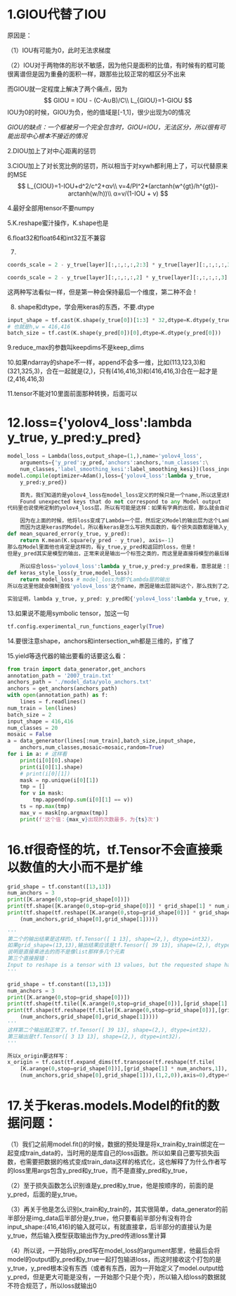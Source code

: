 # 1.GIOU代替了IOU

原因是：

（1）IOU有可能为0，此时无法求梯度

（2）IOU对于两物体的形状不敏感，因为他只是面积的比值，有时候有的框可能很离谱但是因为重叠的面积一样，跟那些比较正常的框区分不出来

而GIOU就一定程度上解决了两个痛点，因为
$$
GIOU = IOU - (C-A∪B)/C\\
L_{GIOU}=1-GIOU
$$
IOU为0的时候，GIOU为负，他的值域是[-1,1]，很少出现为0的情况

*GIOU的缺点：一个框被另一个完全包含时，GIOU=IOU，无法区分，所以很有可能出现中心根本不接近的情况*

2.DIOU加上了对中心距离的惩罚

3.CIOU加上了对长宽比例的惩罚，所以相当于对xywh都利用上了，可以代替原来的MSE
$$
L_{CIOU}=1-IOU+d^2/c^2+αv\\
v=4/PI^2*(arctanh(w^{gt}/h^{gt})-arctanh(w/h))\\
α=v/(1-IOU + v)
$$

4.最好全部用tensor不要numpy

5.K.reshape蜜汁操作，K.shape也是

6.float32和float64和int32互不兼容

7.

```python
coords_scale = 2 - y_true[layer][:,:,:,:,2:3] * y_true[layer][:,:,:,:,3:4]
```

```python
coords_scale = 2 - y_true[layer][:,:,:,:,2] * y_true[layer][:,:,:,:,3]
```

这两种写法看似一样，但是第一种会保持最后一个维度，第二种不会！

8. shape和dtype，学会用keras的东西，不要.dtype

```python
input_shape = tf.cast(K.shape(y_true[0])[1:3] * 32,dtype=K.dtype(y_true[0]))
# 也就是h,w = 416,416
batch_size = tf.cast(K.shape(y_pred[0])[0],dtype=K.dtype(y_pred[0]))
```

9.reduce_max的参数叫keepdims不是keep_dims

10.如果ndarray的shape不一样，append不会多一维，比如(113,123,3)和(321,325,3)，合在一起就是(2,)，只有(416,416,3)和(416,416,3)合在一起才是(2,416,416,3)

11.tensor不能对10里面前面那种转换，后面可以

# 12.loss={'yolov4_loss':lambda y_true, y_pred:y_pred}

```python
model_loss = Lambda(loss,output_shape=(1,),name='yolov4_loss',
    arguments={'y_pred':y_pred,'anchors':anchors,'num_classes':\
    num_classes,'label_smoothing_kesi':label_smoothing_kesi})(loss_input)
model.compile(optimizer=Adam(),loss={'yolov4_loss':lambda y_true,
    y_pred:y_pred})
```
```python
	首先，我们知道的是yolov4_loss在model_loss定义的时候只是一个name,所以这里这种字典的形式估计也只是一个名字，就把这个Model对应的loss叫这个名字而已，因为发现没有'yolov4_loss'根本没区别，但是问题是，你不叫yolov4_loss就不行，会报这个错：
	Found unexpected keys that do not correspond to any Model output
代码里也说使用定制的yolov4_loss层，所以有可能是这样：如果有字典的出现，那么就会自动去匹配字典的key是不是跟输出层的name（如果有name的话）相同，因为他认为‘嗯，我就要叫你这个名字的输出层来计算loss’，不同就报上面那个错如果是相同的，那么就用输出层的输出作为y_pred来计算loss，所以这个也对应了作者说用特制化的Lambda层来计算的说法，如果没有字典，就直接lambda y_true, y_pred: y_pred的话应该就是默认用模型的output来计算loss，只不过少了‘强制匹配’的步骤，而loss本身是个函数！是个函数！匿名函数也是函数，而这个函数怎么运作的就是下面说的

	因为在上面的时候，他将loss变成了Lambda一个层，然后定义Model的输出层为这个Lambda loss层，也就是跟平常输出预测结果不一样，是直接输出loss，是直接输出loss的
	而因为这是keras的Model，所以看keras是怎么写损失函数的，每个损失函数都是输入y_true,y_pred然后return某种loss，比如：
def mean_squared_error(y_true, y_pred):
	return K.mean(K.square(y_pred - y_true), axis=-1)
那么在Model里面他也肯定是这样的，有y_true,y_pred和返回的loss，但是！
但是y_pred其实是模型的输出，正常来说是输出一个标签之类的，而这里是直接将模型的最后输出(即y_pred)设定为loss，也就是说我传进去的时候就是loss而不是y_pred了，所以返回y_pred就等于直接返回loss了！关于输入给keras定义的损失函数的y_true，个人理解就是y_train的(训练集label或者叫y_true)，而这里根本就不用管，就直接输出y_pred也就是loss了
	
	所以综合loss='yolov4_loss':lambda y_true,y_pred:y_pred来看，意思就是：我这里的loss要用这个函数来计算：
def keras_style_loss(y_true,model_loss):
	return model_loss # model_loss为那个Lambda层的输出
所以在这里他就会强制查找'yolov4_loss'这个name，原因是输出层就叫这个，那么找到了之后就使用model_loss这个Lambda层来计算loss，计算的原则就如上所说。

实验证明，lambda y_true, y_pred: y_pred和{'yolov4_loss':lambda y_true, y_pred: y_pred}根本没差
```

13.如果说不能用symbolic tensor，加这一句

```python
tf.config.experimental_run_functions_eagerly(True)
```

14.要很注意shape，anchors和intersection_wh都是三维的，扩维了

15.yield等迭代器的输出要看的话要这么看：

```python
from train import data_generator,get_anchors
annotation_path = '2007_train.txt'
anchors_path = './model_data/yolo_anchors.txt'
anchors = get_anchors(anchors_path)
with open(annotation_path) as f:
    lines = f.readlines()
num_train = len(lines)
batch_size = 2
input_shape = 416,416
num_classes = 20
mosaic = False
a = data_generator(lines[:num_train],batch_size,input_shape,
    anchors,num_classes,mosaic=mosaic,random=True)
for i in a: # 这样看
    print(i[0][0].shape)
    print(i[0][1].shape)
    # print(i[0][1])
    mask = np.unique(i[0][1])
    tmp = []
    for v in mask:
        tmp.append(np.sum(i[0][1] == v))
    ts = np.max(tmp)
    max_v = mask[np.argmax(tmp)]
    print(f'这个值：{max_v}出现的次数最多，为{ts}次')
```

# 16.tf很奇怪的坑，tf.Tensor不会直接乘以数值的大小而不是扩维

```python
grid_shape = tf.constant([13,13])
num_anchors = 3
print([K.arange(0,stop=grid_shape[0])])
print(tf.shape([K.arange(0,stop=grid_shape[0])] * grid_shape[1] * num_anchors))
print(tf.shape(tf.reshape([K.arange(0,stop=grid_shape[0])] * grid_shape[1] * num_anchors,
    (num_anchors,grid_shape[0],grid_shape[1]))))
    
'''
第二个的输出结果是这样的，tf.Tensor([ 1 13], shape=(2,), dtype=int32)，
如果grid_shape=(13,13),输出结果应该是tf.Tensor([ 39 13], shape=(2,), dtype=int32)，
说明是直接乘进去的而不是像list那样多几个元素
第三个直接报错：
Input to reshape is a tensor with 13 values, but the requested shape has 507 [Op:Reshape]
'''

grid_shape = tf.constant([13,13])
num_anchors = 3
print([K.arange(0,stop=grid_shape[0])])
print(tf.shape(tf.tile([K.arange(0,stop=grid_shape[0])],[grid_shape[1] * num_anchors,1])))
print(tf.shape(tf.reshape(tf.tile([K.arange(0,stop=grid_shape[0])],[grid_shape[1] * num_anchors,1]),
    (num_anchors,grid_shape[0],grid_shape[1]))))
'''
这样第二个输出就正常了，tf.Tensor([ 39 13], shape=(2,), dtype=int32)，
第三输出是tf.Tensor([ 3 13 13], shape=(2,), dtype=int32)，
'''

所以x_origin要这样写：
x_origin = tf.cast(tf.expand_dims(tf.transpose(tf.reshape(tf.tile(
    [K.arange(0,stop=grid_shape[0])],[grid_shape[1] * num_anchors,1]),
    (num_anchors,grid_shape[0],grid_shape[1])),(1,2,0)),axis=0),dtype=tf.float32)
```

# 17.关于keras.models.Model的fit的数据问题：

（1）我们之前用model.fit()的时候，数据的预处理是将x_train和y_train绑定在一起变成train_data的，当时用的是库自己的loss函数。所以如果自己要写损失函数，也需要把数据的格式变成train_data这样的格式化，这也解释了为什么作者写的loss里用args包含y_pred和y_true，而不是直接y_pred和y_true，

（2）至于损失函数怎么识别谁是y_pred和y_true，他是按顺序的，前面的是y_pred，后面的是y_true。

（3）再关于他是怎么识别x_train和y_train的，其实很简单，data_generator的前半部分是img_data后半部分是y_true，他只要看前半部分有没有符合input_shape:(416,416)的输入就可以，有就直接拿，后半部分的直接认为是y_true，然后输入模型获取输出作为y_pred传进loss里计算

（4）所以说，一开始将y_pred写在model_loss的argument那里，他最后会将model的output即y_pred和y_true一起打包输进loss，而这时接收这个打包的是y_true，y_pred根本没有东西（或者有东西，因为一开始定义了model.output给y_pred，但是更大可能是没有，一开始那个只是个壳），所以输入给loss的数据就不符合规范了，所以loss就输出0
